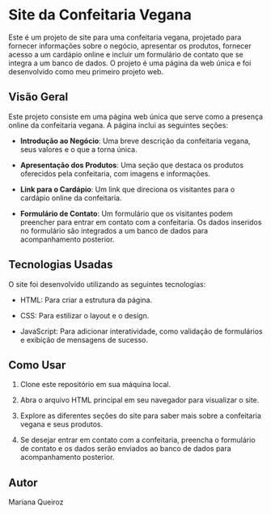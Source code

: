 # Site da Confeitaria Vegana

Este é um projeto de site para uma confeitaria vegana, projetado para fornecer informações sobre o negócio, apresentar os produtos, fornecer acesso a um cardápio online e incluir um formulário de contato que se integra a um banco de dados. O projeto é uma página da web única e foi desenvolvido como meu primeiro projeto web.

## Visão Geral

Este projeto consiste em uma página web única que serve como a presença online da confeitaria vegana. A página inclui as seguintes seções:

- **Introdução ao Negócio**: Uma breve descrição da confeitaria vegana, seus valores e o que a torna única.

- **Apresentação dos Produtos**: Uma seção que destaca os produtos oferecidos pela confeitaria, com imagens e informações.

- **Link para o Cardápio**: Um link que direciona os visitantes para o cardápio online da confeitaria.

- **Formulário de Contato**: Um formulário que os visitantes podem preencher para entrar em contato com a confeitaria. Os dados inseridos no formulário são integrados a um banco de dados para acompanhamento posterior.

## Tecnologias Usadas

O site foi desenvolvido utilizando as seguintes tecnologias:

- HTML: Para criar a estrutura da página.

- CSS: Para estilizar o layout e o design.

- JavaScript: Para adicionar interatividade, como validação de formulários e exibição de mensagens de sucesso.

## Como Usar

1. Clone este repositório em sua máquina local.

2. Abra o arquivo HTML principal em seu navegador para visualizar o site.

3. Explore as diferentes seções do site para saber mais sobre a confeitaria vegana e seus produtos.

4. Se desejar entrar em contato com a confeitaria, preencha o formulário de contato e os dados serão enviados ao banco de dados para acompanhamento posterior.

## Autor

Mariana Queiroz
